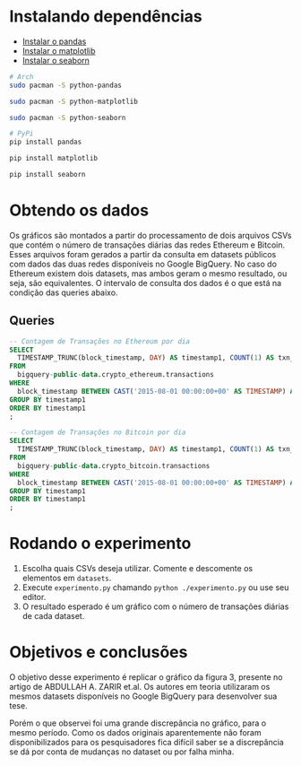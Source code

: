 # Instalando dependências
- [Instalar o pandas](https://pandas.pydata.org/docs/getting_started/install.html)
- [Instalar o matplotlib](https://matplotlib.org/stable/users/installing/index.html)
- [Instalar o seaborn](https://matplotlib.org/stable/users/installing/index.html)
```bash
# Arch
sudo pacman -S python-pandas

sudo pacman -S python-matplotlib

sudo pacman -S python-seaborn

# PyPi
pip install pandas

pip install matplotlib

pip install seaborn
```

# Obtendo os dados
Os gráficos são montados a partir do processamento de dois arquivos CSVs que contém o número de transações diárias das redes Ethereum e Bitcoin.
Esses arquivos foram gerados a partir da consulta em datasets públicos com dados das duas redes disponíveis no Google BigQuery.
No caso do Ethereum existem dois datasets, mas ambos geram o mesmo resultado, ou seja, são equivalentes.
O intervalo de consulta dos dados é o que está na condição das queries abaixo.

## Queries
```sql
-- Contagem de Transações no Ethereum por dia
SELECT
  TIMESTAMP_TRUNC(block_timestamp, DAY) AS timestamp1, COUNT(1) AS txn_count
FROM
  bigquery-public-data.crypto_ethereum.transactions
WHERE
  block_timestamp BETWEEN CAST('2015-08-01 00:00:00+00' AS TIMESTAMP) AND CAST('2023-11-23 18:00:00+00' AS TIMESTAMP)
GROUP BY timestamp1
ORDER BY timestamp1
; 

-- Contagem de Transações no Bitcoin por dia
SELECT
  TIMESTAMP_TRUNC(block_timestamp, DAY) AS timestamp1, COUNT(1) AS txn_count
FROM
  bigquery-public-data.crypto_bitcoin.transactions
WHERE
  block_timestamp BETWEEN CAST('2015-08-01 00:00:00+00' AS TIMESTAMP) AND CAST('2023-11-23 18:00:00+00' AS TIMESTAMP)
GROUP BY timestamp1
ORDER BY timestamp1
;
```

# Rodando o experimento
1. Escolha quais CSVs deseja utilizar. Comente e descomente os elementos em `datasets`.
2. Execute `experimento.py` chamando `python ./experimento.py` ou use seu editor.
3. O resultado esperado é um gráfico com o número de transações diárias de cada dataset.

# Objetivos e conclusões
O objetivo desse experimento é replicar o gráfico da figura 3, presente no artigo de ABDULLAH A. ZARIR et.al. Os autores em teoria utilizaram os mesmos datasets disponíveis no Google BigQuery para desenvolver sua tese.

Porém o que observei foi uma grande discrepância no gráfico, para o mesmo período. Como os dados originais aparentemente não foram disponibilizados para os pesquisadores fica difícil saber se a discrepância se dá por conta de mudanças no dataset ou por falha minha.
